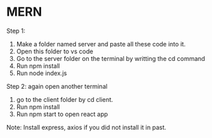 # MERN 

Step 1:    
1. Make a folder named server and paste all these code into it.
2. Open this folder to vs code
3. Go to the server folder on the terminal by writting the cd command
4. Run npm install
5. Run node index.js


Step 2: 
again open another terminal 
1. go to the client folder by cd client.
2. Run npm install
3. Run npm start to open react app

Note: Install express, axios if you did not install it in past.

